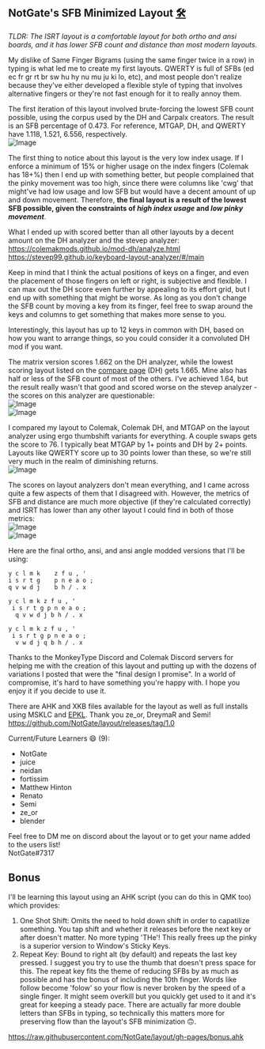 ## NotGate's SFB Minimized Layout [🛠️](https://github.com/NotGate/layout)
*TLDR: The ISRT layout is a comfortable layout for both ortho and ansi boards, and it has lower SFB count and distance than most modern layouts.*

My dislike of Same Finger Bigrams (using the same finger twice in a row) in typing is what led me to create my first layouts. QWERTY is full of SFBs (ed ec fr gr rt br sw hu hy nu mu ju ki lo, etc), and most people don't realize because they've either developed a flexible style of typing that involves alternative fingers or they're not fast enough for it to really annoy them. 

The first iteration of this layout involved brute-forcing the lowest SFB count possible, using the corpus used by the DH and Carpalx creators. The result is an SFB percentage of 0.473. For reference, MTGAP, DH, and QWERTY have 1.118, 1.521, 6.556, respectively.  
![Image](https://media.discordapp.net/attachments/548799170765389834/802674935268638776/unknown.png?width=492&height=675)

The first thing to notice about this layout is the very low index usage. If I enforce a minimum of 15% or higher usage on the index fingers (Colemak has 18+%) then I end up with something better, but people complained that the pinky movement was too high, since there were columns like 'cwg' that might've had low usage and low SFB but would have a decent amount of up and down movement. Therefore, **the final layout is a result of the lowest SFB possible, given the constraints of *high index usage* and *low pinky movement***. 

What I ended up with scored better than all other layouts by a decent amount on the DH analyzer and the stevep analyzer:  
<https://colemakmods.github.io/mod-dh/analyze.html>  
<https://stevep99.github.io/keyboard-layout-analyzer/#/main>  

Keep in mind that I think the actual positions of keys on a finger, and even the placement of those fingers on left or right, is subjective and flexible. I can max out the DH score even further by appealing to its effort grid, but I end up with something that might be worse. As long as you don't change the SFB count by moving a key from its finger, feel free to swap around the keys and columns to get something that makes more sense to you.   

Interestingly, this layout has up to 12 keys in common with DH, based on how you want to arrange things, so you could consider it a convoluted DH mod if you want.   

The matrix version scores 1.662 on the DH analyzer, while the lowest scoring layout listed on the [compare page](https://colemakmods.github.io/mod-dh/compare.html) (DH) gets 1.665. Mine also has half or less of the SFB count of most of the others. I've achieved 1.64, but the result really wasn't that good and scored worse on the stevep analyzer - the scores on this analyzer are questionable:  
![Image](https://i.imgur.com/Zilfkpz.png)  
![Image](https://i.imgur.com/A09WSY5.png)  

I compared my layout to Colemak, Colemak DH, and MTGAP on the layout analyzer using ergo thumbshift variants for everything. A couple swaps gets the score to 76. I typically beat MTGAP by 1+ points and DH by 2+ points. Layouts like QWERTY score up to 30 points lower than these, so we're still very much in the realm of diminishing returns.  
![Image](https://i.imgur.com/dPZIob0.png)  

The scores on layout analyzers don't mean everything, and I came across quite a few aspects of them that I disagreed with. However, the metrics of SFB and distance are much more objective (if they're calculated correctly) and ISRT has lower than any other layout I could find in both of those metrics:  
![Image](https://i.imgur.com/HQkDF6B.png)  
![Image](https://i.imgur.com/4Syztbn.png)  

Here are the final ortho, ansi, and ansi angle modded versions that I'll be using:
```
y c l m k    z f u , '
i s r t g    p n e a o ;
q v w d j    b h / . x

y c l m k z f u , '
 i s r t g p n e a o ;
  q v w d j b h / . x

y c l m k z f u , '
 i s r t g p n e a o ;
  v w d j q b h / . x
```

Thanks to the MonkeyType Discord and Colemak Discord servers for helping me with the creation of this layout and putting up with the dozens of variations I posted that were the "final design I promise". In a world of compromise, it's hard to have something you're happy with. I hope you enjoy it if you decide to use it. 

There are AHK and XKB files available for the layout as well as full installs using MSKLC and [EPKL](https://github.com/DreymaR/BigBagKbdTrixPKL/tree/master/Layouts/_Test/Cmk-eD-NotGate_ANS_CurlAngle). Thank you ze_or, DreymaR and Semi!    
<https://github.com/NotGate/layout/releases/tag/1.0>  

Current/Future Learners 😄 (9):
+ NotGate  
+ juice  
+ neidan   
+ fortissim
+ Matthew Hinton
+ Renato
+ Semi
+ ze_or  
+ blender

Feel free to DM me on discord about the layout or to get your name added to the users list!  
NotGate#7317


## Bonus
I'll be learning this layout using an AHK script (you can do this in QMK too) which provides:
1) One Shot Shift: Omits the need to hold down shift in order to capatilize something. You tap shift and whether it releases before the next key or after doesn't matter. No more typing 'THe'! This really frees up the pinky is a superior version to Window's Sticky Keys. 
2) Repeat Key: Bound to right alt (by default) and repeats the last key pressed. I suggest you try to use the thumb that doesn't press space for this. The repeat key fits the theme of reducing SFBs by as much as possible and has the bonus of including the 10th finger. Words like follow become 'fol<rep>ow' so your flow is never broken by the speed of a single finger. It might seem overkill but you quickly get used to it and it's great for keeping a steady pace. There are actually far more double letters than SFBs in typing, so technically this matters more for preserving flow than the layout's SFB minimization 🙃.  
 
<https://raw.githubusercontent.com/NotGate/layout/gh-pages/bonus.ahk>
